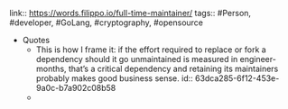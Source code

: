 link:: https://words.filippo.io/full-time-maintainer/
tags:: #Person, #developer, #GoLang, #cryptography, #opensource

- Quotes
	- This is how I frame it: if the effort required to replace or fork a dependency should it go unmaintained is measured in engineer-months, that’s a critical dependency and retaining its maintainers probably makes good business sense.
	  id:: 63dca285-6f12-453e-9a0c-b7a902c08b58
	-